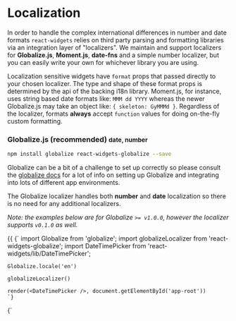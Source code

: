 # Localization

In order to handle the complex international differences in number and date formats `react-widgets` relies on third party
parsing and formatting libraries via an integration layer of "localizers". We maintain and support localizers
for __Globalize.js__, __Moment.js__, __date-fns__ and a simple number localizer, but you can easily write
your own for whichever library you are using.

Localization sensitive widgets have `format` props that passed directly to your chosen localizer. The type and shape
of these format props is determined by the api of the backing i18n library. Moment.js, for instance,
uses string based date formats like: `MMM dd YYYY` whereas the newer Globalize.js may take an object like:
`{ skeleton: GyMMMd }`. Regardless of the localizer, formats **always** accept `function` values for doing on-the-fly custom
formatting.

### Globalize.js (recommended) <small>date, number</small>

```sh
npm install globalize react-widgets-globalize --save
```

Globalize can be a bit of a challenge to set up correctly so please consult the [globalize docs](https://github.com/jquery/globalize#getting-started) for a lot of info on setting up
Globalize and integrating into lots of different app environments.

The Globalize localizer handles both __number__ and __date__ localization so there is no need for any additional
localizers.

_Note: the examples below are for Globalize `>= v1.0.0`, however the localizer supports `v0.1.0` as well._

{{ <TabbedCodeBlock>
  <Tab title="webpack globalize plugin">
    {`
    import Globalize from 'globalize';
    import globalizeLocalizer from 'react-widgets-globalize';
    import DateTimePicker from 'react-widgets/lib/DateTimePicker';

    Globalize.locale('en')

    globalizeLocalizer()

    render(<DateTimePicker />, document.getElementById('app-root'))
    `}
  </Tab>
  <Tab title="browser globals">
    {`
    <script src='node_modules/react-widgets/dist/react-widgets.js'></script>
    <script src='node_modules/react-widgets-globalize/dist/react-widgets-globalize.js'></script>
    <script>
      var DateTimePicker = ReactWidgets.DateTimePicker;

      ReactDOM.render(<DateTimePicker />, document.getElementById('app-root'))
    </script>
    `}
  </Tab>
</TabbedCodeBlock> }}

While you _can_ use option objects and raw pattern strings directly as `format`s with react-widgets. It's [recommended](https://github.com/globalizejs/globalize#compilation-and-the-runtime-modules) that you
use _statically_ determinable formatter functions instead. These can be extracted as part of your application's
build step and compiled, ensuring applications only include exactly the i18n data needed.

```jsx
// dates
let monthYearFormatter = Globalize.dateFormatter({ raw: 'mmm YY' });
let monthYearParser = Globalize.dateParser({ raw: 'mmm YY' });

// numbers
let percentFormatter = Globalize.numberFormatter({
  style: 'percent',
  maximumFractionDigits: 2
});
let percentParser = Globalize.numberParser({
  style: 'percent',
  maximumFractionDigits: 2
});

return (
  <div>
    <DateTimePicker
      format={monthYearFormatter}
      parse={monthYearParser}
    />
    <NumberPicker
      format={percentFormatter}
      parse={percentParser}
    />

    {/* this is also supported but leads to much larger bundles */}
    <DateTimePicker format="mmm YY" />
    <NumberPicker format=#{{ currency: 'USD', style: 'accounting' }} />
  </div>
)
```

### Moment.js <small>date</small>

```sh
npm install moment react-widgets-moment --save
```

Again see the official [Moment docs](http://momentjs.com/) for information on integrating Moment into your build
pipeline effectively.

Moment only provides __date__ localization, if you also need Number localization consider
the __simple-number__ localizer below, or Globalize.js.

{{<TabbedCodeBlock>
  <Tab title="webpack">
    {`
    import Moment from 'moment'
    import momentLocalizer from 'react-widgets-moment';
    import DateTimePicker from 'react-widgets/lib/DateTimePicker';

    Moment.locale('en')
    momentLocalizer()

    render(<DateTimePicker />, document.getElementById('app-root'))
    `}
  </Tab>
  <Tab title="browser globals">
    {`
    <script src='node_modules/react-widgets/dist/react-widgets.js'></script>
    <script src='node_modules/react-widgets-moment/dist/react-widgets-moment.js'></script>
    <script>
      var DateTimePicker = ReactWidgets.DateTimePicker;

      ReactDOM.render(<DateTimePicker />, document.getElementById('app-root'))
    </script>
    `}
  </Tab>
</TabbedCodeBlock>}}


Moment [format](http://momentjs.com/docs/#/displaying/format/) props accept `string`s

```jsx

<DateTimePicker format='mmm YYY' />

```

### date-fns <small>date</small>

```sh
npm install react-widgets-date-fns date-fns@2.0.0-alpha.7 --save
```

See the official [date-fns docs](https://date-fns.org/v2.0.0-alpha.7/docs/Getting-Started) for information 
on integrating date-fns.

`date-fns` only provides __date__ localization, if you also need Number localization consider
the __simple-number__ localizer below, or Globalize.js.

The `date-fns` localizer is a convenient option to get up and running quickly as it is ready-to-use with
the `en-US` locale without any configuration, and includes only the `date-fns` bits that are used 
for formatting and parsing dates so the additional bundle size should be minimal. 

{{<TabbedCodeBlock>
  <Tab title="webpack">
    {`
    import dateFnsLocalizer from 'react-widgets-date-fns';
    import DateTimePicker from 'react-widgets/lib/DateTimePicker';

    dateFnsLocalizer()

    render(<DateTimePicker />, document.getElementById('app-root'))
    `}
  </Tab>
  <Tab title="browser globals">
    {`
    <script src='node_modules/react-widgets/dist/react-widgets.js'></script>
    <script src='node_modules/react-widgets-date-fns/dist/react-widgets-date-fns.js'></script>
    <script>
      dateFnsLocalizer()
      var DateTimePicker = ReactWidgets.DateTimePicker;

      ReactDOM.render(<DateTimePicker />, document.getElementById('app-root'))
    </script>
    `}
  </Tab>
</TabbedCodeBlock>}}

Additional locales can be included and date formats overridden by passing them as options to 
the localizer function.

```js

// Use custom date formats and include all date-fns locales
import dateFnsLocalizer, { defaultFormats } from 'react-widgets-date-fns'
import locales from 'date-fns/locale'

const formats = Object.assign(defaultFormats, { default: 'mmm YY' })
dateFnsLocalizer({ formats, locales })

// Include only the locales you need to limit bundle size
import enGB from 'date-fns/locale/en-GB'
import de from 'date-fns/locale/de'

dateFnsLocalizer({ locales: { 'en-GB': enGB, 'de': de } })

```

date-fns [format](https://date-fns.org/v1.29.0/docs/format) props accept `string`s

```jsx

<DateTimePicker format='mmm YYY' />

```

### Simple Number <small>number</small>

The `simple-number` localizer provides a minimal number formatting and parsing strategy. Its best when you don't need
robust locale support for currencies, and numbers;

```js
var numberLocalizer = require('react-widgets/lib/localizers/simple-number')

numberLocalizer();
```

Or

```html
<script src='node_modules/react-widgets/dist/react-widgets.js'></script>
<script src='node_modules/react-widgets/dist/react-widgets-simple-number.js'></script>
```

{{<TabbedCodeBlock>
  <Tab title="webpack globalize plugin">
    {`
    import simpleNumberLocalizer from 'react-widgets-simple-number';
    import NumberPicker from 'react-widgets/lib/NumberPicker';

    simpleNumberLocalizer()

    render(<NumberPicker />, document.getElementById('app-root'))
    `}
  </Tab>
  <Tab title="browser globals">
    {`
    <script src='node_modules/react-widgets/dist/react-widgets.js'></script>
    <script src='node_modules/react-widgets-simple-number/dist/react-widgets-simple-number.js'></script>
    <script>
      var NumberPicker = ReactWidgets.NumberPicker;

      ReactDOM.render(<NumberPicker />, document.getElementById('app-root'))
    </script>
    `}
  </Tab>
</TabbedCodeBlock>}}

Check out the documentation for [format-number-with-string](https://www.npmjs.com/package/format-number-with-string) for
a complete guide to its format syntax.

```jsx
<NumberPicker format='-$#,###.00' />
```

## Creating a Localizer

Creating a localizer is as easy as providing `react-widgets` an localizer options object.
Localizers must provide `parse()` and `format()` functions as well as provide default values for all the
required formats the widgets need.

Formats can be whatever type your localization strategy requires (strings, objects, etc), however functions are
always valid. The default formats, for example, can be strings or functions.
If you wanted to use the built-in `Intl` api's for formatting, formats might be an options object to
pass to `Intl.DateTimeFormat()`. Function formats are called automatically by the localizer with the `value`,
the `culture` string and the localizer instance.

```jsx
var localizer = {

  formats: {
    day: 'DD',
    month: 'mmm',
    // function formats are useful for more advanced formatting, such as a
    // year 'range' to represent a decade e.g "2000 - 2009".
    // Notice the localizer instance is the third argument, which can be
    // used to format or parse as needed.
    decade: (date, cultureStr, localizer) => {
      return (
        localizer.format(date, 'YYYY') + ' - ' +
        localizer.format(lastYearOfDecade(date), 'YYYY')
      )
    }
  },

  parse(value, format, cultureStr) {
    return parsedDate
  },

  format(value, format, cultureStr) {
    return formattedDatestring
  }
}

ReactWidgets.setDateLocalizer(localizer)
```

## Localizer Api

### `DateLocalizer`

An Object implementing the following api.

```js
type Localizer = {
  propType: PropType?
  firstOfWeek: (culture: string) => number
  parse: (date: string, format: string|object, culture: string?)=> Date | null
  format: (date: Date, format: string|object, culture: string?)=> string
  formats: {
    default: string | object | function
    date: string | object | function
    time: string | object | function
    header: string | object | function
    footer: string | object | function
    weekday: string | object | function
    dayOfMonth: string | object | function
    month: string | object | function
    year: string | object | function
    decade: string | object | function
    century: string | object | function
  }
}
```

#### required formats
_Localizers must provide default values for each required format._

- `default`: the default date display format, generally a "long" format showing both date and time
- `date`: A date only format
- `time`: A time only format
- `header`: The heading of the Calendar month view, contextualizes the current month, e.g. "Jan 2014"
- `footer`: The Calendar footer format, for displaying Today's date
- `dayOfMonth`: The day of the month
- `month`: Month name, used in the Year view of the Calendar
- `year`: year format, used in the Decade view of the Calendar
- `decade`: a decade format, used in the Century view of the Calendar, eg. "2010 - 2019"
- `century`: A century format, used the in the Calendar heading


#### `propType` (optional)
A React PropType that is used to validate the Date formats

#### `parse`
Convert a locale formatted string to a JavaScript Date object.

```js
function(
  value: string,
  format: string|object,
  culture: ?string
): Date | null
```

#### `format`
Convert a Date object to a locale specific string

```js
function(
  value: Date,
  format: string|object,
  culture: ?string
): string
```

#### `firstOfWeek`

Return the locale specific first day of the week from 0 (Sunday) to 6 (Saturday).

```js
function(
  culture: ?string
): number
```

### `NumberLocalizer`

An Object implementing the following api.

```js
{
  propType: ?PropType,
  formats: {
    default: string|object;
  };
  parse: (num: string, format: string|object, culture: ?string)=> number | null;
  format: (num: number, format: string|object, culture: ?string)=> string;
  precision: (format: ?string|object) => number;
  decimalChar: (format: string|object, culture: ?string) => string;
}
```

#### required formats
_Localizers must provide default values for each required format._

- `default` The number picker display format.

#### `propType` (optional)
A React PropType that is used to validate the number formats.

#### `parse`
Convert a locale specific string to a JavaScript Number.

```
function(
 value: number,
 culture: ?string
): number | null
```

#### `format`

Convert a Number to a locale specific string.

```
function(
  value: number,
  format: string|object,
  culture: ?string
): string
```

#### `decimalChar` (default: `'.'`)

Return the decimal separator character.

```
function(
 format: string|object;
 culture: ?string
): string
```

#### `precision`

Return the decimal precision for a given format or culture. Necessary for dealing with the quirks of floating point math.

```
function(
 format: string|object;
 culture: ?string
): number | null
```
